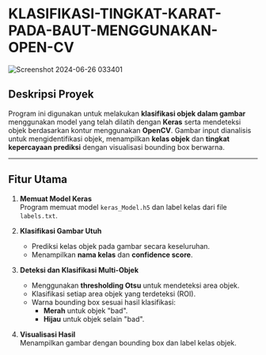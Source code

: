 # KLASIFIKASI-TINGKAT-KARAT-PADA-BAUT-MENGGUNAKAN-OPEN-CV
![Screenshot 2024-06-26 033401](https://github.com/user-attachments/assets/75ea8820-99db-48e1-aace-25dbd50b6496)

## Deskripsi Proyek

Program ini digunakan untuk melakukan **klasifikasi objek dalam gambar** menggunakan model yang telah dilatih dengan **Keras** serta mendeteksi objek berdasarkan kontur menggunakan **OpenCV**. Gambar input dianalisis untuk mengidentifikasi objek, menampilkan **kelas objek** dan **tingkat kepercayaan prediksi** dengan visualisasi bounding box berwarna.

---

## Fitur Utama

1. **Memuat Model Keras**  
   Program memuat model `keras_Model.h5` dan label kelas dari file `labels.txt`.

2. **Klasifikasi Gambar Utuh**  
   - Prediksi kelas objek pada gambar secara keseluruhan.
   - Menampilkan **nama kelas** dan **confidence score**.

3. **Deteksi dan Klasifikasi Multi-Objek**  
   - Menggunakan **thresholding Otsu** untuk mendeteksi area objek.
   - Klasifikasi setiap area objek yang terdeteksi (ROI).  
   - Warna bounding box sesuai hasil klasifikasi:
     - **Merah** untuk objek "bad".
     - **Hijau** untuk objek selain "bad".

4. **Visualisasi Hasil**  
   Menampilkan gambar dengan bounding box dan label kelas objek.
